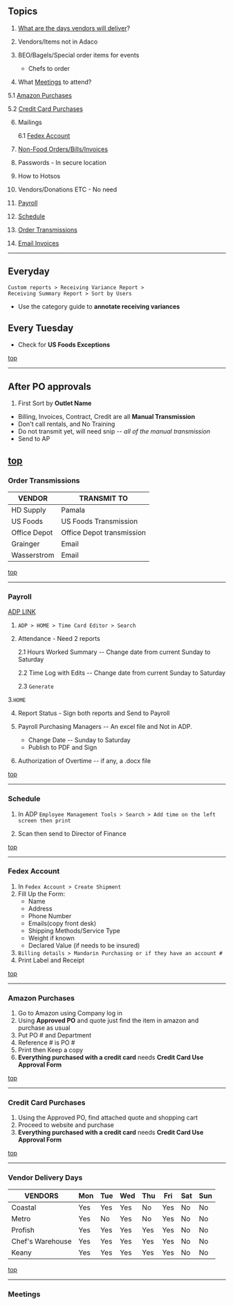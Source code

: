 ## Topics

1. [What are the days vendors will deliver](#vendor-delivery-days)?

2. Vendors/Items not in Adaco

3. BEO/Bagels/Special order items for events
	* Chefs to order

4. What [Meetings](#meetings) to attend?

5.1 [Amazon Purchases](#amazon-purchases) 

5.2 [Credit Card Purchases](#credit-card-purchases)

6. Mailings

	6.1 [Fedex Account](#fedex-account)

7. [Non-Food Orders/Bills/Invoices](#after-po-approvals)

8. Passwords - In secure location

9. How to Hotsos

10. Vendors/Donations ETC - No need

11. [Payroll](#payroll)

12. [Schedule](#schedule)

13. [Order Transmissions](#order-transmissions)

14. [Email Invoices](#invoices)
---

## Everyday

```
Custom reports > Receiving Variance Report > 
Receiving Summary Report > Sort by Users
```
* Use the category guide to **annotate receiving variances**


## Every Tuesday

* Check for **US Foods Exceptions**

[top](#topics)

---

## After PO approvals

1. First Sort by **Outlet Name**
* Billing, Invoices, Contract, Credit are all **Manual Transmission**
* Don't call rentals, and No Training
* Do not transmit yet, will need snip -- *all of the manual transmission*
* Send to AP

[top](#topics)
---

### Order Transmissions

| VENDOR       | TRANSMIT TO               |
|--------------|---------------------------|
| HD Supply    | Pamala                    |
| US Foods     | US Foods Transmission     |
| Office Depot | Office Depot transmission |
| Grainger     | Email                     |
| Wasserstrom  | Email                     |

[top](#topics)

---

### Payroll

[ADP LINK](https://timesaver.adp.com/i14/fw0s/TS/login.php)

1. `ADP > HOME > Time Card Editor > Search`

2. Attendance - Need 2 reports

	2.1 Hours Worked Summary -- Change date from current Sunday to Saturday
	
	2.2 Time Log with Edits -- Change date from current Sunday to Saturday
	
	2.3 `Generate`

3.`HOME`

4. Report Status - Sign both reports and Send to Payroll

5. Payroll Purchasing Managers -- An excel file and Not in ADP.
	* Change Date -- Sunday to Saturday
	* Publish to PDF and Sign

6. Authorization of Overtime -- if any, a .docx file 

[top](#topics)

---

### Schedule

1. In ADP `Employee Management Tools > Search > Add time on the left screen then print`

2. Scan then send to Director of Finance

[top](#topics)

---

### Fedex Account

1. In `Fedex Account > Create Shipment`
2. Fill Up the Form: 
	* Name
	* Address
	* Phone Number
	* Emails(copy front desk)
	* Shipping Methods/Service Type
	* Weight if known
	* Declared Value (if needs to be insured)
3. `Billing details > Mandarin Purchasing or if they have an account #`
4. Print Label and Receipt

[top](#topics)

---

### Amazon Purchases 

1. Go to Amazon using Company log in
2. Using **Approved PO** and quote just find the item in amazon and purchase as usual
3. Put PO # and Department
4. Reference # is PO #
5. Print then Keep a copy
6. **Everything purchased with a credit card** needs **Credit Card Use Approval Form**

[top](#topics)

---

### Credit Card Purchases

1. Using the Approved PO, find attached quote and shopping cart
2. Proceed to website and purchase
3. **Everything purchased with a credit card** needs **Credit Card Use Approval Form**

[top](#topics)

---

### Vendor Delivery Days

| VENDORS          | Mon | Tue | Wed | Thu | Fri | Sat | Sun |
|------------------|-----|-----|-----|-----|-----|-----|-----|
| Coastal          | Yes | Yes | Yes | No  | Yes | No  | No  |
| Metro            | Yes | No  | Yes | No  | Yes | No  | No  |
| Profish          | Yes | Yes | Yes | Yes | Yes | No  | No  |
| Chef's Warehouse | Yes | Yes | Yes | Yes | Yes | No  | No  |
| Keany            | Yes | Yes | Yes | Yes | Yes | No  | No  |

[top](#topics)

---
### Meetings

